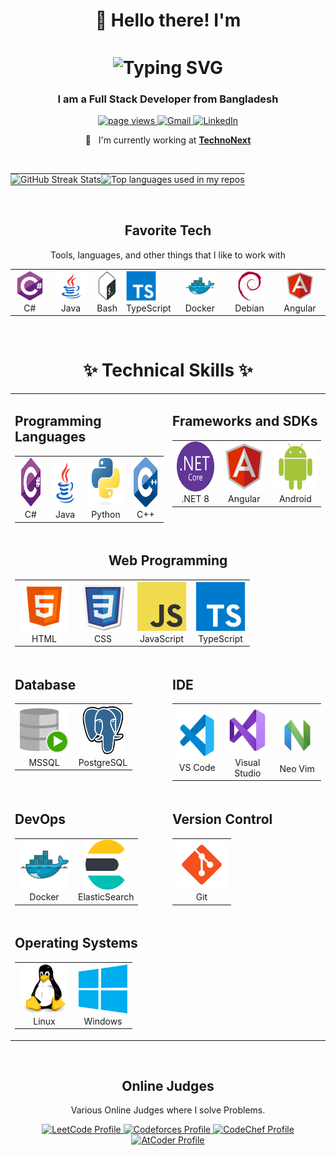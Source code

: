 <h1 align="center" style="display: flex; justify-content: center; align-items: center; gap: 10px;">
  👋 Hello there! I'm 
</h1>
<h1 align="center">
     <img src="https://readme-typing-svg.demolab.com?font=Fira+Code&weight=600&size=30&pause=1000&color=DC143C&center=true&vCenter=true&width=435&lines=Sajidul+Islam" alt="Typing SVG" style="vertical-align: middle;">
</h1>

<h3 align="center">I am a Full Stack Developer from Bangladesh</h3>

<p align="center">
  <a href="https://github.com/sajid-777/sajid-777">
    <img src="https://komarev.com/ghpvc/?username=sajid-777" alt="page views" />
  </a>
  <a href="mailto:sajidul.saif.71@gmail.com">
    <img src="https://img.shields.io/badge/Gmail-D14836?style=flat&logo=gmail&logoColor=white" alt="Gmail" />
  </a>
  <a href="https://www.linkedin.com/in/saif365">
    <img src="https://img.shields.io/badge/LinkedIn-0077B5?style=flat&logo=linkedin&logoColor=white" alt="LinkedIn" />
  </a>
</p>

<div align="center">

:office: &nbsp; I'm currently working at **[TechnoNext]**

</div>

<br>

<table>
  <tr>
    <td align="left" style="padding: 0;">
      <img src="https://github-readme-streak-stats.herokuapp.com?user=sajid-777&theme=darcula&hide_border=true&background=FFFFFF00&card_width=400" alt="GitHub Streak Stats" />
    </td>
    <td align="right" style="padding: 0;">
      <img width="" src="https://github-readme-stats.vercel.app/api/top-langs/?username=sajid-777&layout=compact&hide_title=1&card_width=400" alt="Top languages used in my repos" />
    </td>
  </tr>
</table>

<br>

<h2 align="center">Favorite Tech</h2>

<p align="center">Tools, languages, and other things that I like to work with </p>

<table align="center">
  <tr>
    <td align="center" width="96">
      <a >
        <img src="./img/csharp-original.svg" width="48" height="48" alt="c#" />
      </a>
      <br>C#
    </td>
    <td align="center" width="96">
      <a>
        <img src="./img/icons8-java.svg" width="48" height="48" alt="java" />
      </a>
      <br>Java
    </td>
    <td>
      <a href="#macropower-tech">
        <img src="./img/Bash.svg" width="48" height="48" alt="Bash" />
      </a>
      <br>Bash
    </td>
    <td>
      <a >
        <img src="./img/typescript-original.svg" width="48" height="48" alt="TypeScript" />
      </a>
      <br>TypeScript
    </td>
    <td align="center" width="96"> 
      <a >
        <img src="./img/docker-original.svg" width="48" height="48" alt="Docker" />
      </a>
      <br>Docker
    </td>
    <td align="center"  width="96">
      <a >
        <img src="./img/debian-original.svg" width="48" height="48" alt="Debian" />
      </a>
      <br>Debian
    </td>
    <td align="center" width="96">
      <a  >
        <img src="./img/icons8-angular.svg" width="48" height="48" alt="Angular" />
      </a>
      <br>Angular
    </td>
  </tr>
</table>

<br>

<!-- Temporary  -->
<h1 align="center" id="technical-skills">
  ✨ Technical Skills ✨
</h1>

<table align="center">
  <tr>
    <td align="center" valign="top" width="50%">
      <h2 align="left" id="programming-languages">Programming Languages</h2>
      <table>
        <tr>
          <td align="center" width="80">
            <a href="#programming-languages">
              <img src="./img/csharp-original.svg" width="80" height="80" alt="C#" />
            </a>
            <br>C#
          </td>
          <td align="center" width="80">
            <a href="#programming-languages">
              <img src="./img/icons8-java.svg" width="80" height="80" alt="Java" />
            </a>
            <br>Java
          </td>
          <td align="center" width="80">
            <a href="#programming-languages">
              <img src="./img/python-original.svg" width="80" height="80" alt="Python" />
            </a>
            <br>Python
          </td>
          <td align="center" width="80">
            <a href="#programming-languages">
              <img src="./img/C++ (CPlusPlus).svg" width="80" height="80" alt="C++" />
            </a>
            <br>C++
          </td>
        </tr>
      </table>
    </td>
    <td align="center" valign="top" width="50%">
      <h2 align="left" id="framework-sdk">Frameworks and SDKs</h2>
      <table>
        <tr>
          <td align="center" width="80">
            <a href="#framework-sdk">
              <img src="./img/NET core.svg" width="80" height="80" alt=".NET 8" />
            </a>
            <br>.NET 8
          </td>
          <td align="center" width="80">
            <a href="#framework-sdk">
              <img src="./img/icons8-angular.svg" width="80" height="80" alt="Angular" />
            </a>
            <br>Angular
          </td>
          <td align="center" width="80">
            <a href="#framework-sdk">
              <img src="./img/Android.svg" width="80" height="80" alt="Android" />
            </a>
            <br>Android
          </td>
        </tr>
      </table>
    </td>
  </tr>
  <tr>
    <td colspan="2" align="center" valign="top" width="100%">
      <h2 align="center" id="web-programming">Web Programming</h2>
      <table>
        <tr>
          <td align="center" width="80">
            <a href="#web-programming">
              <img src="./img/icons8-html.svg" width="80" height="80" alt="HTML" />
            </a>
            <br>HTML
          </td>
          <td align="center" width="80">
            <a href="#web-programming">
              <img src="./img/icons8-css.svg" width="80" height="80" alt="CSS" />
            </a>
            <br>CSS
          </td>
          <td align="center" width="80">
            <a href="#web-programming">
              <img src="./img/javascript-original.svg" width="80" height="80" alt="JavaScript" />
            </a>
            <br>JavaScript
          </td>
          <td align="center" width="80">
            <a href="#web-programming">
              <img src="./img/typescript-original.svg" width="80" height="80" alt="TypeScript" />
            </a>
            <br>TypeScript
          </td>
        </tr>
      </table>
    </td>
  </tr>
  <tr>
    <td align="center" valign="top" width="50%">
      <h2 align="left" id="database">Database</h2>
      <table>
        <tr>
          <td align="center" width="80">
            <a href="#database">
              <img src="./img/SQL Developer.svg" width="80" height="80" alt="MSSQL" />
            </a>
            <br>MSSQL
          </td>
          <td align="center" width="80">
            <a href="#database">
              <img src="./img/PostgresSQL.svg" width="70" height="80" alt="PostgreSQL" />
            </a>
            <br>PostgreSQL
          </td>
        </tr>
      </table>
    </td>
    <td align="center" valign="top" width="50%">
      <h2 align="left" id="web-programming">IDE</h2>
      <table>
        <tr>
          <td align="center" width="80">
            <a href="#web-programming">
              <img src="./img/icons8-vs-code.svg" width="80" height="80" alt="vs code" />
            </a>
            <br>VS Code
          </td>
          <td align="center" width="80">
            <a href="#web-programming">
              <img src="./img/icons8-visual-studio.svg" width="80" height="80" alt="VS" />
            </a>
            <br>Visual Studio
          </td>
          <td align="center" width="80">
          <br>
            <a href="#web-programming" width="80" height="80">
              <img src="./img/neovimio-icon.svg" width="50" height="50" alt="NeoVIm" />
            </a>
            <br><br>Neo Vim
          </td>
        </tr>
      </table>
    </td>
  </tr>
  <tr>
    <td align="center" valign="top" width="50%">
      <h2 align="left" id="devops">DevOps</h2>
      <table>
        <tr>
          <td align="center" width="80">
            <a href="#devops">
              <img src="./img/docker-original.svg" width="80" height="80" alt="Docker" />
            </a>
            <br>Docker
          </td>
          <td align="center" width="80">
            <a href="#devops">
              <img src="./img/Elastic Search.svg" width="70" height="80" alt="ElasticSearch" />
            </a>
            <br>ElasticSearch
          </td>
        </tr>
      </table>
    </td>
    <td align="center" valign="top" width="50%">
      <h2 align="left" id="version-control">Version Control</h2>
      <table>
        <tr>
          <td align="center" width="80">
            <a href="#version-control">
              <img src="./img/icons8-git.svg" width="80" height="80" alt="Git" />
            </a>
            <br>Git
          </td>
        </tr>
      </table>
    </td>
  </tr>
  <tr>
    <td align="center" valign="top" colspan="2">
      <h2 align="left" id="operating-systems">Operating Systems</h2>
      <table>
        <tr>
          <td align="center" width="80">
            <a href="#operating-systems">
              <img src="./img/Linux.svg" width="80" height="80" alt="Linux" />
            </a>
            <br>Linux
          </td>
          <td align="center" width="80">
            <a href="#operating-systems">
              <img src="./img/Windows 8.svg" width="80" height="80" alt="Windows" />
            </a>
            <br>Windows
          </td>
        </tr>
      </table>
    </td>
  </tr>
</table>

<br>

<!-- Programming Profiles -->

<h2 align="center" id="macropower-tech">Online Judges</h2>

<p align="center">Various Online Judges where I solve Problems.</p>
<div align="center">
<a href="https://leetcode.com/u/qWERTYx86/" target="_blank">
    <img src="https://img.shields.io/badge/LeetCode-orange?style=flat&logo=leetcode&logoColor=white" alt="LeetCode Profile" />
  </a>
  <a href="https://codeforces.com/profile/qWERTYx86" target="_blank">
    <img src="https://img.shields.io/badge/Codeforces-blue?style=flat&logo=codeforces&logoColor=white" alt="Codeforces Profile" />
  </a>
  <a href="https://www.codechef.com/users/your-username" target="_blank">
    <img src="https://img.shields.io/badge/CodeChef-brown?style=flat&logo=codechef&logoColor=white" alt="CodeChef Profile" />
  </a>
  <a href="https://atcoder.jp/users/qWERTYx86" target="_blank">
    <img src="https://img.shields.io/badge/AtCoder-yellow?style=flat&logo=atcoder&logoColor=white" alt="AtCoder Profile" />
</a>
</div>

<!-- prettier-ignore-start -->
<!-- prettier-ignore-end -->

<!-- links -->

[TechnoNext]: https://www.technonext.com "Technonext Website"
[linkedin]: https://www.linkedin.com/in/saif365 "Sajidul Islam LinkedIn"
